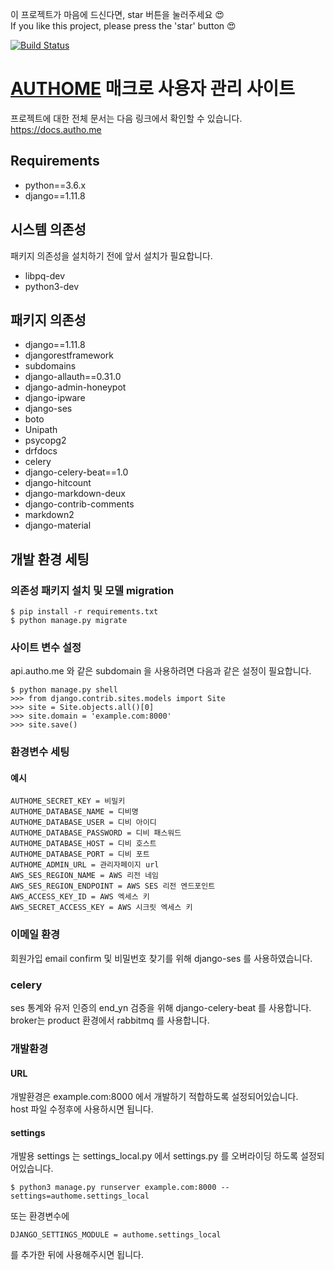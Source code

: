 이 프로젝트가 마음에 드신다면, star 버튼을 눌러주세요 :heart_eyes:  
If you like this project, please press the 'star' button :heart_eyes:
  
[![Build Status](https://travis-ci.org/xncbf/authome.svg?branch=master)](https://travis-ci.org/xncbf/authome)
# [AUTHOME](https://autho.me) 매크로 사용자 관리 사이트
프로젝트에 대한 전체 문서는 다음 링크에서 확인할 수 있습니다. https://docs.autho.me

## Requirements
* python==3.6.x
* django==1.11.8

## 시스템 의존성
패키지 의존성을 설치하기 전에 앞서 설치가 필요합니다.
* libpq-dev
* python3-dev

## 패키지 의존성
* django==1.11.8
* djangorestframework
* subdomains
* django-allauth==0.31.0
* django-admin-honeypot
* django-ipware
* django-ses
* boto
* Unipath
* psycopg2
* drfdocs
* celery
* django-celery-beat==1.0
* django-hitcount
* django-markdown-deux
* django-contrib-comments
* markdown2
* django-material



## 개발 환경 세팅
### 의존성 패키지 설치 및 모델 migration
```
$ pip install -r requirements.txt
$ python manage.py migrate
```

### 사이트 변수 설정
api.autho.me 와 같은 subdomain 을 사용하려면 다음과 같은 설정이 필요합니다.
```
$ python manage.py shell
>>> from django.contrib.sites.models import Site
>>> site = Site.objects.all()[0]
>>> site.domain = 'example.com:8000'
>>> site.save()
```

### 환경변수 세팅
#### 예시
```
AUTHOME_SECRET_KEY = 비밀키
AUTHOME_DATABASE_NAME = 디비명
AUTHOME_DATABASE_USER = 디비 아이디
AUTHOME_DATABASE_PASSWORD = 디비 패스워드
AUTHOME_DATABASE_HOST = 디비 호스트
AUTHOME_DATABASE_PORT = 디비 포트
AUTHOME_ADMIN_URL = 관리자페이지 url
AWS_SES_REGION_NAME = AWS 리전 네임
AWS_SES_REGION_ENDPOINT = AWS SES 리전 엔드포인트
AWS_ACCESS_KEY_ID = AWS 엑세스 키
AWS_SECRET_ACCESS_KEY = AWS 시크릿 엑세스 키
```

### 이메일 환경
회원가입 email confirm 및 비밀번호 찾기를 위해 django-ses 를 사용하였습니다.

### celery
ses 통계와 유저 인증의 end_yn 검증을 위해 django-celery-beat 를 사용합니다.  
broker는 product 환경에서 rabbitmq 를 사용합니다.

### 개발환경
#### URL
개발환경은 example.com:8000 에서 개발하기 적합하도록 설정되어있습니다.  
host 파일 수정후에 사용하시면 됩니다.

#### settings
개발용 settings 는 settings_local.py 에서 settings.py 를 오버라이딩 하도록 설정되어있습니다.
```
$ python3 manage.py runserver example.com:8000 --settings=authome.settings_local
```
또는 환경변수에
```
DJANGO_SETTINGS_MODULE = authome.settings_local
```
를 추가한 뒤에 사용해주시면 됩니다.
